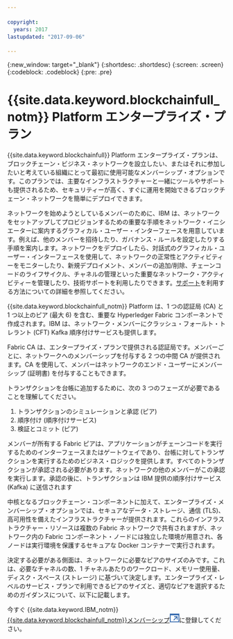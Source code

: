 ```yaml
---

copyright:
  years: 2017
lastupdated: "2017-09-06"

---
```


{:new_window: target="_blank"}
{:shortdesc: .shortdesc}
{:screen: .screen}
{:codeblock: .codeblock}
{:pre: .pre}

# {{site.data.keyword.blockchainfull_notm}} Platform エンタープライズ・プラン

{{site.data.keyword.blockchainfull}} Platform エンタープライズ・プランは、ブロックチェーン・ビジネス・ネットワークを設立したい、またはそれに参加したいと考えている組織にとって最初に使用可能なメンバーシップ・オプションです。このプランでは、主要なインフラストラクチャーと一緒にツールやサポートも提供されるため、セキュリティーが高く、すぐに運用を開始できるブロックチェーン・ネットワークを簡単にデプロイできます。

ネットワークを始めようとしているメンバーのために、IBM は、ネットワークをセットアップしてプロビジョンするための重要な手順をネットワーク・イニシエーターに案内するグラフィカル・ユーザー・インターフェースを用意しています。例えば、他のメンバーを招待したり、ガバナンス・ルールを設定したりする手順を案内します。ネットワークをデプロイしたら、対話式のグラフィカル・ユーザー・インターフェースを使用して、ネットワークの正常性とアクティビティーをモニターしたり、新規デプロイメント、メンバーの追加/削除、チェーンコードのライフサイクル、チャネルの管理といった重要なネットワーク・アクティビティーを管理したり、技術サポートを利用したりできます。[サポート](ibmblockchain_support.html)を利用する方法についての詳細を参照してください。

{{site.data.keyword.blockchainfull_notm}} Platform は、1 つの認証局 (CA) と 1 つ以上のピア (最大 6) を含む、重要な Hyperledger Fabric コンポーネントで作成されます。IBM は、ネットワーク・メンバーにクラッシュ・フォールト・トレラント (CFT) Kafka 順序付けサービスも提供します。 

Fabric CA は、エンタープライズ・プランで提供される認証局です。メンバーごとに、ネットワークへのメンバーシップを付与する 2 つの中間 CA が提供されます。CA を使用して、メンバーはネットワークのエンド・ユーザーにメンバーシップ (証明書) を付与することもできます。

トランザクションを台帳に追加するために、次の 3 つのフェーズが必要であることを理解してください。  
1. トランザクションのシミュレーションと承認 (ピア)
2. 順序付け (順序付けサービス)
3. 検証とコミット (ピア)

メンバーが所有する Fabric ピアは、アプリケーションがチェーンコードを実行するためのインターフェースまたはゲートウェイであり、台帳に対してトランザクションを実行するためのビジネス・ロジックを提供します。すべてのトランザクションが承認される必要があります。ネットワークの他のメンバーがこの承認を実行します。承認の後に、トランザクションは IBM 提供の順序付けサービス (Kafka) に送信されます

中核となるブロックチェーン・コンポーネントに加えて、エンタープライズ・メンバーシップ・オプションでは、セキュアなデータ・ストレージ、通信 (TLS)、高可用性を備えたインフラストラクチャーが提供されます。これらのインフラストラクチャー・リソースは複数の Fabric ネットワークで共有されますが、ネットワーク内の Fabric コンポーネント・ノードには独立した環境が用意され、各ノードは実行環境を保護するセキュアな Docker コンテナーで実行されます。

決定する必要がある側面は、ネットワークに必要なピアのサイズのみです。これは、必要なチャネルの数、1 チャネルあたりのワークロード、メモリー使用量、ディスク・スペース (ストレージ) に基づいて決定します。エンタープライズ・レベルのサービス・プランで利用できるピアのサイズと、適切なピアを選択するためのガイダンスについて、以下に記載します。

今すぐ {{site.data.keyword.IBM_notm}} [{{site.data.keyword.blockchainfull_notm}}メンバーシップ![外部リンク・アイコン](images/external_link.svg "外部リンク・アイコン")](https://console.bluemix.net/catalog/services/blockchain?env_id=ibm:yp:us-south&taxonomyNavigation=apps)に登録してください。
